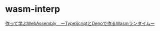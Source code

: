 # wasm-interp

[作って学ぶWebAssembly　ーTypeScriptとDenoで作るWasmランタイムー](https://techbookfest.org/product/5689941050785792)

